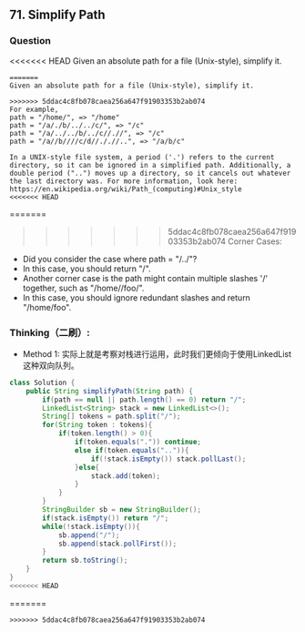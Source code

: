 ## 71. Simplify Path

### Question
<<<<<<< HEAD
Given an absolute path for a file (Unix-style), simplify it.

```
=======
Given an absolute path for a file (Unix-style), simplify it. 

>>>>>>> 5ddac4c8fb078caea256a647f91903353b2ab074
For example,
path = "/home/", => "/home"
path = "/a/./b/../../c/", => "/c"
path = "/a/../../b/../c//.//", => "/c"
path = "/a//b////c/d//././/..", => "/a/b/c"

In a UNIX-style file system, a period ('.') refers to the current directory, so it can be ignored in a simplified path. Additionally, a double period ("..") moves up a directory, so it cancels out whatever the last directory was. For more information, look here: https://en.wikipedia.org/wiki/Path_(computing)#Unix_style
<<<<<<< HEAD
```
=======

>>>>>>> 5ddac4c8fb078caea256a647f91903353b2ab074
Corner Cases:
* Did you consider the case where path = "/../"?
* In this case, you should return "/".
* Another corner case is the path might contain multiple slashes '/' together, such as "/home//foo/".
* In this case, you should ignore redundant slashes and return "/home/foo".

### Thinking（二刷）:
* Method 1: 实际上就是考察对栈进行运用，此时我们更倾向于使用LinkedList这种双向队列。

```Java
class Solution {
    public String simplifyPath(String path) {
        if(path == null || path.length() == 0) return "/";
        LinkedList<String> stack = new LinkedList<>();
        String[] tokens = path.split("/");
        for(String token : tokens){
            if(token.length() > 0){
                if(token.equals(".")) continue;
                else if(token.equals("..")){
                    if(!stack.isEmpty()) stack.pollLast();
                }else{
                    stack.add(token);
                }
            }
        }
        StringBuilder sb = new StringBuilder();
        if(stack.isEmpty()) return "/";
        while(!stack.isEmpty()){
            sb.append("/");
            sb.append(stack.pollFirst());
        }
        return sb.toString();
    }
}
<<<<<<< HEAD
```
=======
```
>>>>>>> 5ddac4c8fb078caea256a647f91903353b2ab074
